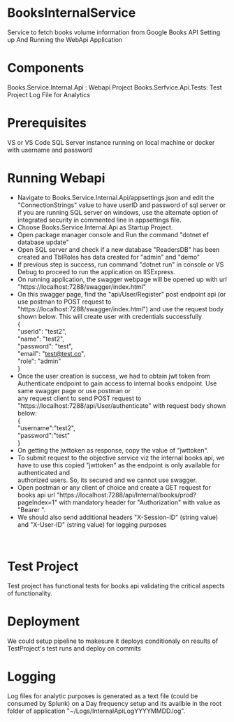# BooksInternalService
Service to fetch books volume information from Google Books API
Setting up And Running the WebApi Application

# Components
Books.Service.Internal.Api : Webapi Project
Books.Serfvice.Api.Tests: Test Project
Log File for Analytics

# Prerequisites
VS or VS Code
SQL Server instance running on local machine or docker with username and password

# Running Webapi

* Navigate to Books.Service.Internal.Api/appsettings.json and edit the "ConnectionStrings" value to have userID and password of sql server or if you are running SQL server on windows, use the alternate option of integrated security in commented line in appsettings file.<br/>
* Choose Books.Service.Internal.Api as Startup Project.<br/>
* Open package manager console and Run the command "dotnet ef database update"<br/>
* Open SQL server and check if a new database "ReadersDB" has been created and TblRoles has data created for "admin" and "demo"<br/>
* If previous step is success, run command "dotnet run" in console or VS Debug to proceed to run the application on IISExpress.<br/>
* On running application, the swagger webpage will be opened up with url "https://localhost:7288/swagger/index.html"<br/>
* On this swagger page, find the "api/User/Register" post endpoint api (or use postman to POST request to "https://localhost:7288/swagger/index.html") and use the request body shown below.  This will create user with credentials successfully<br/>
{<br/>
  "userid": "test2",<br/>
  "name": "test2",<br/>
  "password": "test",<br/>
  "email": "test@test.co",<br/>
  "role": "admin"<br/>
}<br/>
* Once the user creation is success, we had to obtain jwt token from Authenticate endpoint to gain access to internal books endpoint. Use same swagger page or use postman or<br/> any request client to send POST request to "https://localhost:7288/api/User/authenticate" with request body shown below:<br/>
{<br/>
    "username":"test2",<br/>
    "password":"test"<br/>
}<br/>
* On getting the jwttoken as response, copy the value of "jwttoken".<br/>
* To submit request to the objective service viz the internal books api, we have to use this copied "jwttoken" as the endpoint is only available for authenticated and <br/> authorized users.  So, its secured and we cannot use swagger.<br/>
* Open postman or any client of choice and create a GET request for books api url "https://localhost:7288/api/Internal/books/prod?pageIndex=1"
with mandatory header for "Authorization" with value as "Bearer <copiedjwttoken>".<br/>
* We should also send additional headers "X-Session-ID" (string value) and "X-User-ID" (string value) for logging purposes<br/>
<br/>

# Test Project
Test project has functional tests for books api validating the critical aspects of functionality.

# Deployment
We could setup pipeline to makesure it deploys conditionaly on results of TestProject's test runs and deploy on commits

# Logging
Log files for analytic purposes is generated as a text file (could be consumed by Splunk) on a Day frequency setup and its availble in
the root folder of application  "~/Logs/InternalApiLogYYYYMMDD.log".

